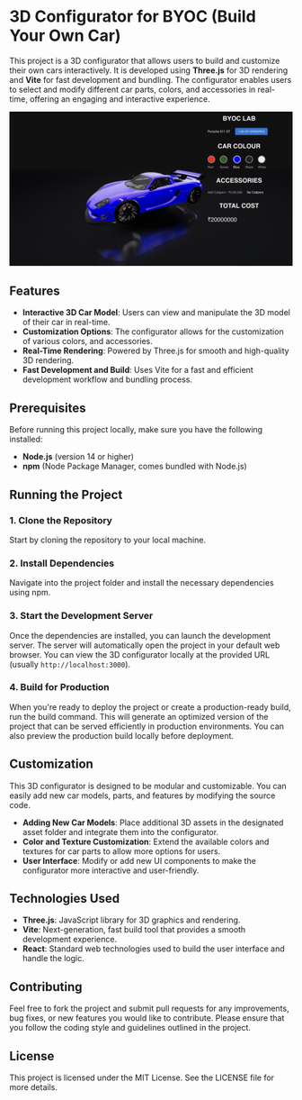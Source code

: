# 3D Configurator for BYOC (Build Your Own Car)

This project is a 3D configurator that allows users to build and customize their own cars interactively. It is developed using **Three.js** for 3D rendering and **Vite** for fast development and bundling. The configurator enables users to select and modify different car parts, colors, and accessories in real-time, offering an engaging and interactive experience.

![BYOC CONFIG](https://github.com/pseudo0244/byoc_config/blob/main/main_img.png)

## Features

- **Interactive 3D Car Model**: Users can view and manipulate the 3D model of their car in real-time.
- **Customization Options**: The configurator allows for the customization of various colors, and accessories.
- **Real-Time Rendering**: Powered by Three.js for smooth and high-quality 3D rendering.
- **Fast Development and Build**: Uses Vite for a fast and efficient development workflow and bundling process.

## Prerequisites

Before running this project locally, make sure you have the following installed:

- **Node.js** (version 14 or higher)
- **npm** (Node Package Manager, comes bundled with Node.js)

## Running the Project

### 1. Clone the Repository

Start by cloning the repository to your local machine.

### 2. Install Dependencies

Navigate into the project folder and install the necessary dependencies using npm.

### 3. Start the Development Server

Once the dependencies are installed, you can launch the development server. The server will automatically open the project in your default web browser. You can view the 3D configurator locally at the provided URL (usually `http://localhost:3000`).

### 4. Build for Production

When you're ready to deploy the project or create a production-ready build, run the build command. This will generate an optimized version of the project that can be served efficiently in production environments. You can also preview the production build locally before deployment.

## Customization

This 3D configurator is designed to be modular and customizable. You can easily add new car models, parts, and features by modifying the source code.

- **Adding New Car Models**: Place additional 3D assets in the designated asset folder and integrate them into the configurator.
- **Color and Texture Customization**: Extend the available colors and textures for car parts to allow more options for users.
- **User Interface**: Modify or add new UI components to make the configurator more interactive and user-friendly.

## Technologies Used

- **Three.js**: JavaScript library for 3D graphics and rendering.
- **Vite**: Next-generation, fast build tool that provides a smooth development experience.
- **React**: Standard web technologies used to build the user interface and handle the logic.

## Contributing

Feel free to fork the project and submit pull requests for any improvements, bug fixes, or new features you would like to contribute. Please ensure that you follow the coding style and guidelines outlined in the project.

## License

This project is licensed under the MIT License. See the LICENSE file for more details.
